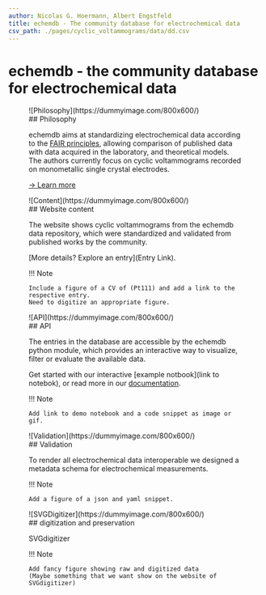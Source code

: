 ```yaml
---
author: Nicolas G. Hoermann, Albert Engstfeld
title: echemdb - The community database for electrochemical data
csv_path: ./pages/cyclic_voltammograms/data/dd.csv
---
```

# echemdb - the community database for electrochemical data

<div class="echemdb-spotlight" markdown>
<figure class="echemdb-spotlight" markdown>
![Philosophy](https://dummyimage.com/800x600/)
<figcaption markdown>
## Philosophy

echemdb aims at standardizing electrochemical data according to the 
[FAIR principles](https://www.go-fair.org/fair-principles/), allowing 
comparison of published data with data acquired 
in the laboratory, and theoretical models.
The authors currently focus on cyclic voltammograms recorded 
on monometallic single crystal electrodes.

[→ Learn more](about.md)
</figcaption>
</figure>

<figure class="echemdb-spotlight echemdb-spotlight-reverse" markdown>
![Content](https://dummyimage.com/800x600/)
<figcaption markdown>
## Website content

The website shows cyclic voltammograms from the echemdb data repository,
which were standardized and validated from published works by the community.

[More details? Explore an entry](Entry Link).

!!! Note
    
    Include a figure of a CV of (Pt111) and add a link to the respective entry.
    Need to digitize an appropriate figure.
</figcaption>
</figure>

<figure class="echemdb-spotlight" markdown>
![API](https://dummyimage.com/800x600/)
<figcaption markdown>
## API

The entries in the database are accessible by the echemdb python module, 
which provides an interactive way to visualize, filter or evaluate the 
available data.

Get started with our interactive [example notbook](link to notebok),
or read more in our [documentation](https://echemdb.github.io/echemdb/).

!!! Note 

    Add link to demo notebook and a code snippet as image or gif.
</figcaption>
</figure>

<figure class="echemdb-spotlight echemdb-spotlight-reverse" markdown>
![Validation](https://dummyimage.com/800x600/)
<figcaption markdown>
## Validation

To render all electrochemical data interoperable we designed 
a metadata schema for electrochemical measurements.

!!! Note

    Add a figure of a json and yaml snippet.
</figcaption>
</figure>

<figure class="echemdb-spotlight" markdown>
![SVGDigitizer](https://dummyimage.com/800x600/)
<figcaption markdown>
## digitization and preservation

SVGdigitizer

!!! Note

    Add fancy figure showing raw and digitized data 
    (Maybe something that we want show on the website of SVGdigitizer)
</figcaption>
</figure>
</div>

<!-- 
The navigation lists several experimental standard techniques, and results on selected 
elemental electrodes can be found in the respective lower hierarchies.

Our standardization methods as well the way this database / collection of data was 
obtained is explained in [`Standards`](cv/data__standardization.md)
-->
